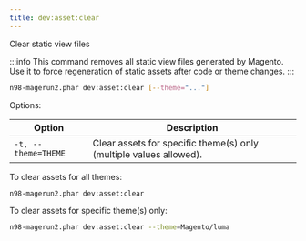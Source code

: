 ```yaml
---
title: dev:asset:clear
---
```


Clear static view files

:::info
This command removes all static view files generated by Magento. Use it to force regeneration of static assets after code or theme changes.
:::

```sh
n98-magerun2.phar dev:asset:clear [--theme="..."]
```

Options:

| Option                  | Description                                                        |
|-------------------------|--------------------------------------------------------------------|
| `-t, --theme=THEME`     | Clear assets for specific theme(s) only (multiple values allowed). |

To clear assets for all themes:

```sh
n98-magerun2.phar dev:asset:clear
```

To clear assets for specific theme(s) only:

```sh
n98-magerun2.phar dev:asset:clear --theme=Magento/luma
```
